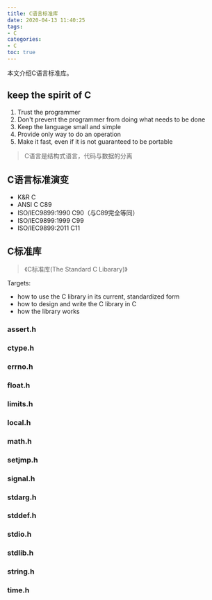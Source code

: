 ```yaml
---
title: C语言标准库
date: 2020-04-13 11:40:25
tags:
- C
categories:
- C
toc: true
---
```

本文介绍C语言标准库。
<!-- more -->
## keep the spirit of C

1. Trust the programmer
2. Don't prevent the programmer from doing what needs to be done
3. Keep the language small and simple
4. Provide only way to do an operation
5. Make it fast, even if it is not guaranteed to be portable

> C语言是结构式语言，代码与数据的分离

## C语言标准演变

- K&R C
- ANSI C            C89
- ISO/IEC9899:1990  C90（与C89完全等同）
- ISO/IEC9899:1999  C99
- ISO/IEC9899:2011  C11

## C标准库

> 《C标准库(The Standard C Libarary)》  

Targets:
- how to use the C library in its current, standardized form
- how to design and write the C library in C
- how the library works

### assert.h

### ctype.h

### errno.h

### float.h

### limits.h

### local.h

### math.h

### setjmp.h

### signal.h

### stdarg.h

### stddef.h

### stdio.h

### stdlib.h

### string.h

### time.h

